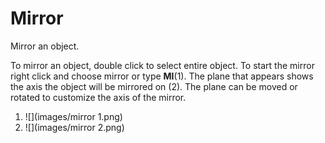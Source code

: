 # Mirror
Mirror an object.

To mirror an object, double click to select entire object. To start the mirror right click and choose mirror or type **MI**\(1\). The plane that appears shows the axis the object will be mirrored on \(2\). The plane can be moved or rotated to customize the axis of the mirror.

1. ![](images/mirror 1.png)
2. ![](images/mirror 2.png)



